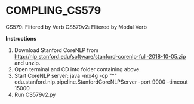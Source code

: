 # COMPLING_CS579
CS579: Flitered by Verb
CS579v2: Flitered by Modal Verb

**Instructions**
1. Download Stanford CoreNLP from http://nlp.stanford.edu/software/stanford-corenlp-full-2018-10-05.zip and unzip.
2. Open terminal and CD into folder containing above.
3. Start CoreNLP server: java -mx4g -cp "*" edu.stanford.nlp.pipeline.StanfordCoreNLPServer -port 9000 -timeout 15000
4. Run CS579v2.py


